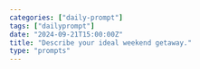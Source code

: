 ```yaml
---
categories: ["daily-prompt"]
tags: ["dailyprompt"]
date: "2024-09-21T15:00:00Z"
title: "Describe your ideal weekend getaway."
type: "prompts"
---
```

